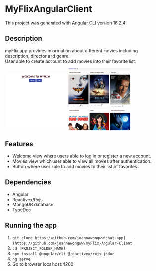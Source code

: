 # MyFlixAngularClient

This project was generated with [Angular CLI](https://github.com/angular/angular-cli) version 16.2.4.

## Description

myFlix app provides information about different movies including description, director and genre.  
User able to create account to add movies into their favorite list.

<img src="img/welcome-page.jpg" alt ="Screenshot of welcome view" width="200">
<img src="img/movies-view.jpg" alt ="Screenshot of movies view" width="200">

## Features

- Welcome view where users able to log in or register a new account.
- Movies view which user able to view all movies after authentication.
- Button where user able to add movies to their list of favorites.

## Dependencies

- Angular
- Reactivex/Rxjs
- MongoDB database
- TypeDoc

## Running the app

1. `git clone https://github.com/joannawongww/chat-app](https://github.com/joannawongww/myFlix-Angular-Client`
2. `cd [PROJECT_FOLDER_NAME]`
3. `npm install @angular/cli @reactivex/rxjs jsdoc`
4. `ng serve`
5. Go to browser localhost:4200

